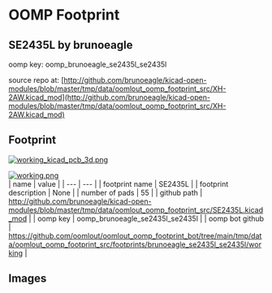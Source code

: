 # OOMP Footprint  
## SE2435L  by brunoeagle  
  
oomp key: oomp_brunoeagle_se2435l_se2435l  
  
source repo at: [http://github.com/brunoeagle/kicad-open-modules/blob/master/tmp/data/oomlout_oomp_footprint_src/XH-2AW.kicad_mod](http://github.com/brunoeagle/kicad-open-modules/blob/master/tmp/data/oomlout_oomp_footprint_src/XH-2AW.kicad_mod)  
## Footprint  
  
[![working_kicad_pcb_3d.png](working_kicad_pcb_3d_600.png)](working_kicad_pcb_3d.png)  
  
[![working.png](working_600.png)](working.png)  
| name | value | 
| --- | --- | 
| footprint name | SE2435L | 
| footprint description | None | 
| number of pads | 55 | 
| github path | http://github.com/brunoeagle/kicad-open-modules/blob/master/tmp/data/oomlout_oomp_footprint_src/SE2435L.kicad_mod | 
| oomp key | oomp_brunoeagle_se2435l_se2435l | 
| oomp bot github | https://github.com/oomlout/oomlout_oomp_footprint_bot/tree/main/tmp/data/oomlout_oomp_footprint_src/footprints/brunoeagle_se2435l_se2435l/working | 
## Images  

